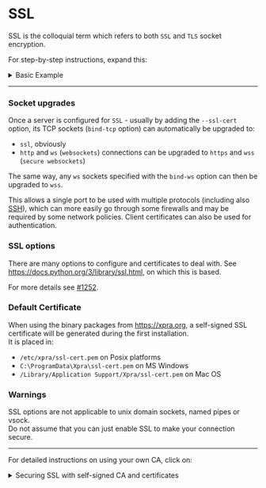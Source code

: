 # SSL

SSL is the colloquial term which refers to both `SSL` and `TLS` socket encryption.

For step-by-step instructions, expand this:
<details>
  <summary>Basic Example</summary>

start a server with TCP and SSL support using an existing certificate `cert.pem` (see below for generating one):
```
xpra start --start=xterm \
     --bind-tcp=0.0.0.0:10000 \
     --ssl-cert=/path/to/ssl-cert.pem
```
connect a client:
```
xpra attach ssl://127.0.0.1:10001/
```
To avoid this error when the server uses a self-signed certificate:
```
[SSL: CERTIFICATE_VERIFY_FAILED] certificate verify failed (_ssl.c:590)
```
You can:
* *temporarily* add `--ssl-server-verify-mode=none` to your client command line
* or copy the key to the client then use `ssl-ca-certs` to use it for validation:
```
   xpra attach ssl://host:10000/ --ssl-ca-certs=./cert.pem
```

### Generating a self-signed certificate
```
openssl req -new -x509 -days 365 -nodes -out cert.pem -keyout key.pem -sha256
cat key.pem cert.pem > ssl-cert.pem
```
For trusting your own certificates and testing with localhost, see [certificates for localhost](https://letsencrypt.org/docs/certificates-for-localhost/)
</details>

***

### Socket upgrades
Once a server is configured for `SSL` - usually by adding the `--ssl-cert` option, its TCP sockets (`bind-tcp` option) can automatically be upgraded to:
* `ssl`, obviously
* `http` and `ws` (`websockets`) connections can be upgraded to `https` and `wss` (`secure websockets`)

The same way, any `ws` sockets specified with the `bind-ws` option can then be upgraded to `wss`.

This allows a single port to be used with multiple protocols (including also [SSH](SSH.md)), which can more easily go through some firewalls and may be required by some network policies. Client certificates can also be used for authentication.

### SSL options
There are many options to configure and certificates to deal with.
See https://docs.python.org/3/library/ssl.html, on which this is based.

For more details see [#1252](https://github.com/Xpra-org/xpra/issues/1252).

### Default Certificate
When using the binary packages from https://xpra.org, a self-signed SSL certificate will be generated during the first installation.\
It is placed in:
* `/etc/xpra/ssl-cert.pem` on Posix platforms
* `C:\ProgramData\Xpra\ssl-cert.pem` on MS Windows
* `/Library/Application Support/Xpra/ssl-cert.pem` on Mac OS

### Warnings
SSL options are not applicable to unix domain sockets, named pipes or vsock. \
Do not assume that you can just enable SSL to make your connection secure.


***

For detailed instructions on using your own CA, click on:
<details>
  <summary>Securing SSL with self-signed CA and certificates</summary>

See [The Most Dangerous Code in the World: Validating SSL Certificates in Non-Browser Software](https://www.cs.utexas.edu/~shmat/shmat_ccs12.pdf) and [Beware of Unverified TLS Certificates in PHP & Python](https://blog.sucuri.net/2016/03/beware-unverified-tls-certificates-php-python.html). \
See also: [Fallout from the Python certificate verification change](https://lwn.net/Articles/666353/).

Since the server certificate will not be signed by any recognized certificate authorities, you will need to send the verification data to the client via some other means... This will not be handled by xpra, it simply cannot be. (same as the AES key, at which point... you might as well use [AES](AES)?)
```
# generate your CA key and certificate:
openssl genrsa -out ca.key 4096
# (provide the 'Common Name', ie: 'Example Internal CA')
openssl req -new -x509 -days 365 -key ca.key -out ca.crt
# generate your server key:
openssl genrsa -out server.key 4096
# make a signing request from the server key:
# (you must provide the 'Common Name' here, ie: 'localhost' or 'test.internal')
openssl req -new -key server.key -out server.csr
# sign it with your CA key:
openssl x509 -req -days 365 \
        -in server.csr -out server.crt \
        -CA ca.crt -CAkey ca.key \
        -CAserial ./caserial -CAcreateserial
# verify it (it should print "OK"):
openssl verify -CAfile ca.crt ./server.crt
```
You can now start your xpra server using this key:
```
xpra start --start=xterm \
     --bind-tcp=0.0.0.0:10000 \
     --ssl-cert=`pwd`/server.crt --ssl-key=`pwd`/server.key
```
Use openssl to verify that this xpra server uses SSL and that the certificate can be verified using the "ca.crt" authority file: (it should print `Verify return code: 0 (ok)`):
```
openssl s_client -connect 127.0.0.1:10000  -CAfile /path/to/ca.crt < /dev/null
```
Connect the xpra client:
```
xpra attach ssl://localhost:10000 --ssl-ca-cert=/path/to/ca.crt
```

### Sending the CA data

In some cases, it may be desirable to supply the CA certificate on the command line, in a URL string or in a session file. Here's how.

Convert a CA file to a hexadecimal string:
```
python -c "import sys,binascii;print(binascii.hexlify(open(sys.argv[1]).read()))" ca.crt
```
Convert hex back to data to verify (only part of the data shown here):
```
python -c "import sys,binascii;print binascii.unhexlify(sys.argv[1])" \
2d2d2d2d2d424547494e2043455254494649434154452d2d2d2d2d0a4d4949
```
Use it directly in the xpra command:
```
xpra attach ssl:localhost:10000 \
     --ssl-ca-data=2d2d2d2d2d424547494e...4452d2d2d2d2d0a
```
Alternatively, place all of these in a connection file you can just double-click on:
```
echo > ssl-test.xpra <<EOF
host=localhost
autoconnect=true
port=10000
mode=ssl
ssl-ca-data=2d2d2d2d2d424547494e...4452d2d2d2d2d0a
EOF
```
The cadata can also be encoded using base64, which is shorter:
```
$ python -c 'import sys,base64;print("base64:"+(base64.b64encode(open(sys.argv[1], "rb").read()).decode()))' ca.crt
```
</details>

